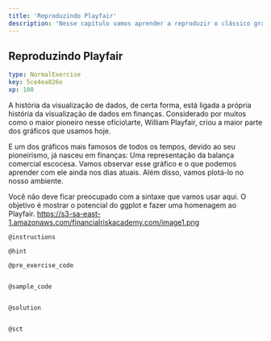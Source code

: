 ```yaml
---
title: 'Reproduzindo Playfair'
description: 'Nesse capítulo vamos aprender a reproduzir o clássico gráfico de William Playfair, considerado por muitos como o pai de todos os gráficos.'
---
```


## Reproduzindo Playfair

```yaml
type: NormalExercise
key: 5ce4ea026e
xp: 100
```

A história da visualização de dados, de certa forma, está ligada a própria história da visualização de dados em finanças. Considerado por muitos como o maior pioneiro nesse ofício\arte, William Playfair, criou a maior parte dos gráficos que usamos hoje. 

E um dos gráficos mais famosos de todos os tempos, devido ao seu pioneirismo, já nasceu em finanças: Uma representação da balança comercial escocesa. Vamos observar esse gráfico e o que podemos aprender com ele ainda nos dias atuais. Além disso, vamos plotá-lo no nosso ambiente. 

Você não deve ficar preocupado com a sintaxe que vamos usar aqui. O objetivo é mostrar o potencial do ggplot e fazer uma homenagem ao Playfair.
https://s3-sa-east-1.amazonaws.com/financialriskacademy.com/image1.png


`@instructions`


`@hint`


`@pre_exercise_code`
```{r}

```

`@sample_code`
```{r}

```

`@solution`
```{r}

```

`@sct`
```{r}

```
